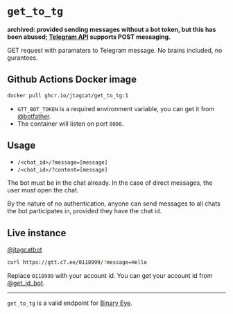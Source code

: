 # `get_to_tg`
**archived: provided sending messages without a bot token, but this has been abused; [Telegram API](https://core.telegram.org/bots/api#sendmessage) supports POST messaging.**

GET request with paramaters to Telegram message. No brains included, no gurantees.

## Github Actions Docker image
```sh
docker pull ghcr.io/jtagcat/get_to_tg:1
```

 - `GTT_BOT_TOKEN` is a required environment variable, you can get it from [@botfather](https://t.me/botfather).
 - The container will listen on port `8000`.

## Usage
 - `/<chat_id>/?message=[message]`
 - `/<chat_id>/?content=[message]`

The bot must be in the chat already. In the case of direct messages, the user must open the chat.

By the nature of no authentication, anyone can send messages to all chats the bot participates in, provided they have the chat id.

## Live instance
[@jtagcatbot](https://t.me/jtagcatbot)

```sh
curl https://gtt.c7.ee/0118999/?message=Hello
```

Replace `0118999` with your account id. You can get your account id from [@get_id_bot](https://t.me/get_id_bot).

***

`get_to_tg` is a valid endpoint for [Binary Eye](https://github.com/markusfisch/BinaryEye).
